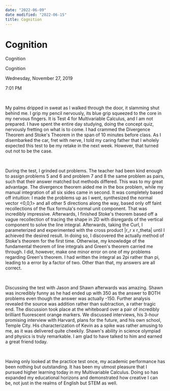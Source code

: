 ```yaml
---
date: "2022-06-09"
date modified: "2022-06-15"
title: Cognition
---
```


# Cognition
Cognition

Cognition

Wednesday, November 27, 2019

7:01 PM

 

My palms dripped in sweat as I walked through the door, it slamming shut behind me. I grip my pencil nervously, its blue grip squeezed to the core in my nervous fingers. It is Test 4 for Multivariable Calculus, and I am not prepared. I have spent the entire day studying, doing the concept quiz, nervously fretting on what is to come. I had crammed the Divergence Theorem and Stoke's Theorem in the span of 10 minutes before class. As I disembarked the car, fret with nerve, I told my caring father that I wholely expected this test to be my retake in the next week. However, that turned out not to be the case.

 

During the test, I grinded out problems. The teacher had been kind enough to assign problems 5 and 6 and problem 7 and 8 the same problem as pairs, such that their answer matched but methods differed. This was to my great advantage. The divergence theorem aided me in the box problem, while my manual integration of all six sides came in second. It was completely based off intuition: I made the problems up as I went, synthesized the normal vector &lt;0,0,1&gt; and all other 5 directions along the way, based only off faint recollections of the flux formula's normal unit component. That was incredibly impressive. Afterwards, I finished Stoke's theorem based off a vague recollection of tracing the shape in 2D with disregards of the vertical component to solve the line integral. Afterwards, taking the Curl, I parameterized and experimented with the cross product \|r\_r x r\_theta\| until I achieved the desired result. In doing so, I discovered the actually method of Stoke's theorem for the first time. Otherwise, my knowledge of the fundamental theorem of line integrals and Green's theorem carried me through. I did, however, make one minor error on one of my problems regarding Green's theorem. I had written the integral as 2pi rather than pi, leading to a error by a factor of two. Other than that, my answers are all correct.

 

Discussing the test with Jason and Shawn afterwards was amazing. Shawn was incredibly funny as he had ended up with 350 as the answer to BOTH problems even though the answer was actually -150. Further analysis revealed the source was addition rather than subtraction, a rather tragic end. The discussion took place at the whiteboard over a pair of incredibly brilliant fluorescent orange markers. We discussed interviews, his 3-hour promising interview with Harvard, plans for the future, and his own school, Temple City. His characterization of Kevin as a spike was rather amusing to me, as it was delivered quite cheekily. Shawn's ability in science olympiad and physics is truly remarkable. I am glad to have talked to him and earned a great friend today.

 

Having only looked at the practice test once, my academic performance has been nothing but outstanding. It has been my utmost pleasure that I pursued higher learning today in my Multivariable Calculus. Doing so has expanded my educational horizons and demonstrated how creative I can be, not just in the realms of English but STEM as well.

